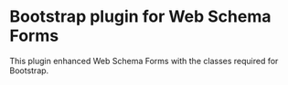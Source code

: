 
# Bootstrap plugin for Web Schema Forms

This plugin enhanced Web Schema Forms with the classes required for Bootstrap.

